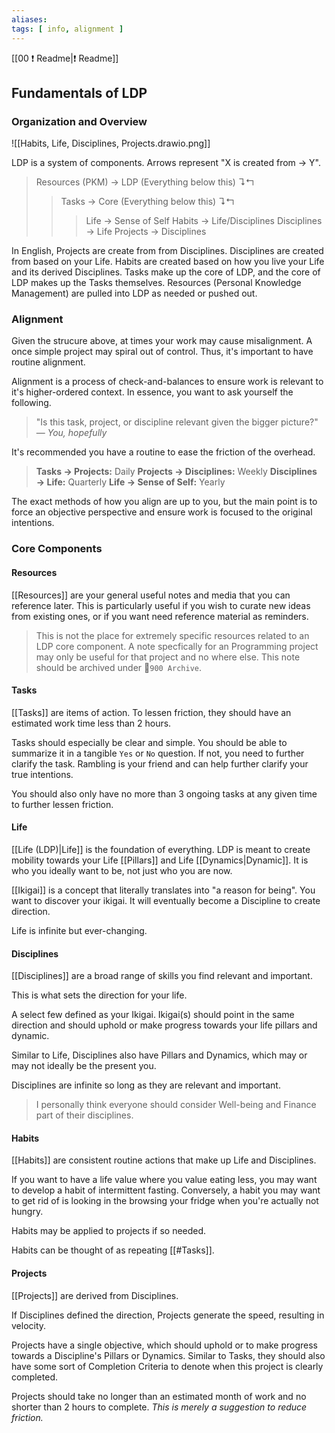 ```yaml
---
aliases: 
tags: [ info, alignment ]
---
```

[[00 ❗ Readme|❗ Readme]]
## Fundamentals of LDP
### Organization and Overview
![[Habits, Life, Disciplines, Projects.drawio.png]]

LDP is a system of components. Arrows represent "X is created from $\rightarrow$ Y". 

> Resources (PKM) → LDP (Everything below this) ↴↰
>> Tasks → Core (Everything below this) ↴↰
>>> Life → Sense of Self
>>> Habits → Life/Disciplines
>>> Disciplines → Life
>>> Projects → Disciplines

In English, Projects are create from from Disciplines. Disciplines are created from based on your Life. Habits are created based on how you live your Life and its derived Disciplines. Tasks make up the core of LDP, and the core of LDP makes up the Tasks themselves. Resources (Personal Knowledge Management) are pulled into LDP as needed or pushed out.

### Alignment
Given the strucure above, at times your work may cause misalignment. A once simple project may spiral out of control. Thus, it's important to have routine alignment.

Alignment is a process of check-and-balances to ensure work is relevant to it's higher-ordered context. In essence, you want to ask yourself the following.

> "Is this task, project, or discipline relevant given the bigger picture?" 
> — <cite>You, hopefully</cite>

It's recommended you have a routine to ease the friction of the overhead.

> **Tasks $\rightarrow$ Projects:** Daily
> **Projects $\rightarrow$ Disciplines:** Weekly
> **Disciplines $\rightarrow$ Life:** Quarterly
> **Life $\rightarrow$ Sense of Self:** Yearly

The exact methods of how you align are up to you, but the main point is to force an objective perspective and ensure work is focused to the original intentions.

### Core Components
#### Resources
[[Resources]] are your general useful notes and media that you can reference later. This is particularly useful if you wish to curate new ideas from existing ones, or if you want need reference material as reminders.

> This is not the place for extremely specific resources related to an LDP core component. A note specfically for an Programming project may only be useful for that project and no where else. This note should be archived under 📁`900 Archive`.

#### Tasks
[[Tasks]] are items of action. To lessen friction, they should have an estimated work time less than 2 hours.

Tasks should especially be clear and simple. You should be able to summarize it in a tangible `Yes` or `No` question. If not, you need to further clarify the task. Rambling is your friend and can help further clarify your true intentions.

You should also only have no more than 3 ongoing tasks at any given time to further lessen friction. 

#### Life
[[Life (LDP)|Life]] is the foundation of everything. LDP is meant to create mobility towards your Life [[Pillars]] and Life [[Dynamics|Dynamic]]. It is who you ideally want to be, not just who you are now.

[[Ikigai]] is a concept that literally translates into "a reason for being". You want to discover your ikigai. It will eventually become a Discipline to create direction.

Life is infinite but ever-changing.

#### Disciplines
[[Disciplines]] are a broad range of skills you find relevant and important. 

This is what sets the direction for your life.

A select few defined as your Ikigai. Ikigai(s) should point in the same direction and should uphold or make progress towards your life pillars and dynamic.

Similar to Life, Disciplines also have Pillars and Dynamics, which may or may not ideally be the present you. 

Disciplines are infinite so long as they are relevant and important.

> I personally think everyone should consider Well-being and Finance part of their disciplines.

#### Habits
[[Habits]] are consistent routine actions that make up Life and Disciplines.

If you want to have a life value where you value eating less, you may want to develop a habit of intermittent fasting. Conversely, a habit you may want to get rid of is looking in the browsing your fridge when you're actually not hungry.

Habits may be applied to projects if so needed.

Habits can be thought of as repeating [[#Tasks]].

#### Projects
[[Projects]] are derived from Disciplines. 

If Disciplines defined the direction, Projects generate the speed, resulting in velocity.

Projects have a single objective, which should uphold or to make progress towards a Discipline's Pillars or Dynamics. Similar to Tasks, they should also have some sort of Completion Criteria to denote when this project is clearly completed.

Projects should take no longer than an estimated month of work and no shorter than 2 hours to complete. *This is merely a suggestion to reduce friction.*